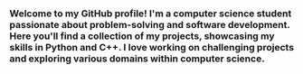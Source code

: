 ### Welcome to my GitHub profile! I'm a computer science student passionate about problem-solving and software development. Here you'll find a collection of my projects, showcasing my skills in Python and C++. I love working on challenging projects and exploring various domains within computer science.

<!--
**SamuelCr99/SamuelCr99** is a ✨ _special_ ✨ repository because its `README.md` (this file) appears on your GitHub profile.

Here are some ideas to get you started:

- 🔭 I’m currently working on ...
- 🌱 I’m currently learning ...
- 👯 I’m looking to collaborate on ...
- 🤔 I’m looking for help with ...
- 💬 Ask me about ...
- 📫 How to reach me: ...
- 😄 Pronouns: ...
- ⚡ Fun fact: ...
-->
